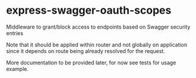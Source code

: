 # express-swagger-oauth-scopes
Middleware to grant/block access to endpoints based on Swagger security entries

Note that it should be applied within router and not globally on application since it depends on route being already resolved for the request.

More documentation to be provided later, for now see tests for usage example.